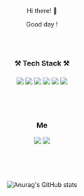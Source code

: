<div align="center">
 <div>  
  <p> Hi there! 👋 </p>
  Good day !  
 </div>
 
 </br></br>
 <h3 align="center"> ⚒ Tech Stack ⚒ <h3>
    <img src="https://img.shields.io/badge/Node.js-339933?style=flat-square&logo=Node.js&logoColor=white"/>
    <img src="https://img.shields.io/badge/JavaScript-F7DF1E?style=flat-square&logo=JavaScript&logoColor=white"/>
    <img src="https://img.shields.io/badge/Nest.js-E0234E?style=flat-square&logo=NestJS&logoColor=white"/>
    <img src="https://img.shields.io/badge/TypeScript-3178C6?style=flat-square&logo=TypeScript&logoColor=white"/>
    <img src="https://img.shields.io/badge/MySQL-4479A1?style=flat-square&logo=MySQL&logoColor=white"/>
    <img src="https://img.shields.io/badge/React-61DAFB?style=flat-square&logo=React&logoColor=white"/>

   
 <br><br/>
  <h3 align="center"> Me </h3>
  <a href="mailto:snow2271@gmail.com" target="_blank"><img src="https://img.shields.io/badge/snow2271@gmail.com-EA4335?style=flat-square&logo=Gmail&logoColor=white"/></a>
  <a href="https://bit.ly/3hGCtD3" target="_blank"><img src="https://img.shields.io/badge/Notion-000000?style=flat-square&logo=Notion&logoColor=white"/></a>
  
  <br></br><br><br/>
  ![Anurag's GitHub stats](https://github-readme-stats.vercel.app/api?username=hwarang98&show_icons=true&theme=dark)
</div> 


